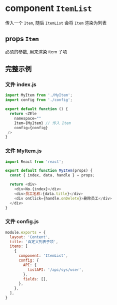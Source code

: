 # component `ItemList`

传入一个 `Item`, 随后 `ItemList` 会将 `Item` 渲染为列表

## props `Item`

必须的参数, 用来渲染 item 子项

## 完整示例

### 文件 index.js

```javascript
import MyItem from './MyItem';
import config from './config';

export default function () {
  return <ZEle
    namespace=""
    Item={MyItem} // 传入 Item
    config={config}
 />
}
```

### 文件 MyItem.js

```javascript
import React from 'react';

export default function MyItem(props) {
  const { index, data, handle } = props;

  return <div>
    <div>No.{index}</div>
    <div>员工名称:{data.title}</div>
    <div onClick={handle.onDelete}>删除员工</div>
  </div>
}
```

### 文件 config.js

```javascript
module.exports = {
  layout: 'Content',
  title: '自定义列表子项',
  items: [
    {
      component: 'ItemList',
      config: {
        API: {
          listAPI: '/api/sys/user',
        },
        fields: [],
      },
    },
  ],
}
```
